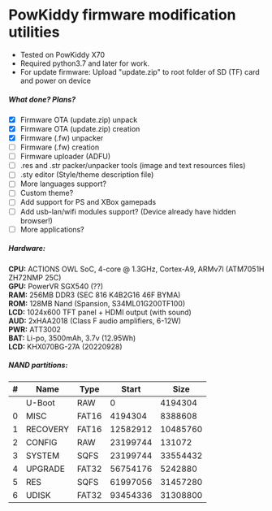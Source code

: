 # PowKiddy firmware modification utilities

- Tested on PowKiddy X70
- Required python3.7 and later for work.
- For update firmware: Upload "update.zip" to root folder of SD (TF) card and power on device

##### What done? Plans?
- [x] Firmware OTA (update.zip) unpack
- [x] Firmware OTA (update.zip) creation
- [x] Firmware (.fw) unpacker
- [ ] Firmware (.fw) creation
- [ ] Firmware uploader (ADFU)
- [ ] .res and .str packer/unpacker tools (image and text resources files)
- [ ] .sty editor (Style/theme description file)
- [ ] More languages support?
- [ ] Custom theme?
- [ ] Add support for PS and XBox gamepads
- [ ] Add usb-lan/wifi modules support? (Device already have hidden browser!)
- [ ] More applications?

##### Hardware:
**CPU:** ACTIONS OWL SoC, 4-core @ 1.3GHz, Cortex-A9, ARMv7l (ATM7051H ZH72NMP 25C)  
**GPU:** PowerVR SGX540 (??)  
**RAM:** 256MB DDR3 (SEC 816 K4B2G16 46F BYMA)  
**ROM:** 128MB Nand (Spansion, S34ML01G200TF100)  
**LCD:** 1024x600 TFT panel + HDMI output (with sound)  
**AUD:** 2xHAA2018 (Class F audio amplifiers, 6-12W)  
**PWR:** ATT3002  
**BAT:** Li-po, 3500mAh, 3.7v (12.95Wh)  
**LCD:** KHX070BG-27A (20220928)  

##### NAND partitions:
|  # |     Name |  Type |    Start |     Size |
| -- | -------- | ----- | -------- | -------- |
|    |   U-Boot |   RAW |        0 |  4194304 |
|  0 |     MISC | FAT16 |  4194304 |  8388608 |
|  1 | RECOVERY | FAT16 | 12582912 | 10485760 |
|  2 |   CONFIG |   RAW | 23199744 |   131072 |
|  3 |   SYSTEM |  SQFS | 23199744 | 33554432 |
|  4 |  UPGRADE | FAT32 | 56754176 |  5242880 |
|  5 |      RES |  SQFS | 61997056 | 31457280 |
|  6 |    UDISK | FAT32 | 93454336 | 31308800 |
